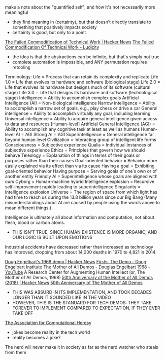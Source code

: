 
make a note about the "quantified self", and how it's not necessarily more meaningful
- they find meaning in (certainty), but that doesn't directly translate to something that positively impacts society
- certainty is good, but only to a point

[The Failed Commodification of Technical Work | Hacker News](https://news.ycombinator.com/item?id=38402515)
[The Failed Commodification Of Technical Work - Ludicity](https://ludic.mataroa.blog/blog/the-failed-commodification-of-technical-work/)
- the idea is that the abstractions can be infinite, but that's simply not true
- complete automation is impossible, and ANY permutation requires retooling

Terminology:
Life = Process that can retain its complexity and replicate
Life 1.0 = Life that evolves its hardware and software (biological stage)
Life 2.0 = Life that evolves its hardware but designs much of its software (cultural stage)
Life 3.0 = Life that designs its hardware and software (technological stage)
Intelligence = Ability to accomplish complex goals
Artificial Intelligence (AI) = Non-biological intelligence
Narrow intelligence = Ability to accomplish a narrow set of goals, e.g., play chess or drive a car
General intelligence = Ability to accomplish virtually any goal, including learning
Universal intelligence = Ability to acquire general intelligence given access to data and resources
[Human-level] Artificial General Intelligence (AGI) = Ability to accomplish any cognitive task at least as well as humans
Human-level AI = AGI
Strong AI = AGI
Superintelligence = General intelligence far beyond human level
Civilization = Interacting group of intelligent life forms
Consciousness = Subjective experience
Qualia = Individual instances of subjective experience
Ethics = Principles that govern how we should behave
Teleology = Explanation of things in terms of their goals or purposes rather than their causes
Goal-oriented behavior = Behavior more easily explained via its effect than via its cause
Having a goal = Exhibiting goal-oriented behavior
Having purpose = Serving goals of one's own or of another entity
Friendly AI = Superintelligence whose goals are aligned with ours
Cyborg = Human-machine hybrid
Intelligence explosion = Recursive self-improvement rapidly leading to superintelligence
Singularity = Intelligence explosion
Universe = The region of space from which light has had time to reach us during the 13.8 billion years since our Big Bang
(Many misunderstandings about AI are caused by people using the words above to mean different things.)

Intelligence is ultimately all about information and computation, not about flesh, blood or carbon atoms.
- THIS ISN'T TRUE, SINCE HUMAN EXISTENCE IS MORE ORGANIC, AND OUR LOGIC IS BUILT UPON EMOTIONS

Industrial accidents have decreased rather than increased as technology has improved, dropping from about 14,000 deaths in 1970 to 4,821 in 2014.

[Doug Engelbart's 1968 demo | Hacker News](https://news.ycombinator.com/item?id=38583881)
[Firsts: The Demo - Doug Engelbart Institute](https://dougengelbart.org/content/view/209/)
[The Mother of All Demos - Douglas Engelbart 1968 - YouTube](https://www.youtube.com/watch?v=fhEh3tEL1V4)
A Research Center for Augmenting Human Intellect (or, The Mother of All Demos, 1968)
[50th Anniversary of the Mother of All Demos (2018) | Hacker News](https://news.ycombinator.com/item?id=31676445)
[50th Anniversary of The Mother of All Demos](https://amasad.me/moad)
- THIS WAS ABSURD IN ITS IMPLEMENTATION, AND TOOK DECADES LONGER THAN IT SOUNDED LIKE IN THE VIDEO
- HOWEVER, THIS IS THE STANDARD FOR TECH DEMOS: THEY TAKE FOREVER TO IMPLEMENT COMPARED TO EXPECTATION, IF THEY EVER TAKE OFF

[The Association for Computational Heresy](https://www.sigbovik.org/)
- jokes become reality in the tech world
- reality becomes a joke?

The nerd will never make it in society as far as the nerd watcher who steals from them
